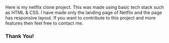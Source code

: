Here is my netflix clone project. This was made using basic tech stack such as HTML & CSS. I have made only the landing page of Netflix and the page has responsive layout.
If you want to contribute to this project and more features then feel free to contact me.

### Thank You!
